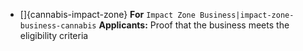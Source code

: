 - []{cannabis-impact-zone} **For** `Impact Zone Business|impact-zone-business-cannabis` **Applicants:** Proof that the business meets the eligibility criteria